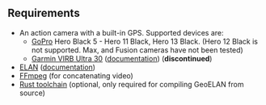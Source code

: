 ## Requirements

- An action camera with a built-in GPS. Supported devices are:
    -  [GoPro](https://gopro.com) Hero Black 5 - Hero 11 Black, Hero 13 Black. (Hero 12 Black is not supported. Max, and Fusion cameras have not been tested)
    -  [Garmin VIRB Ultra 30](https://www.garmin.com/en-US/p/522869/pn/010-01529-03) ([documentation](https://support.garmin.com/en-US/?partNumber=010-01529-03&tab=manuals)) (**discontinued**)
- [ELAN](https://archive.mpi.nl/tla/elan) ([documentation](https://archive.mpi.nl/tla/elan/documentation))
- [FFmpeg](https://www.ffmpeg.org) (for concatenating video)
- [Rust toolchain](https://www.rust-lang.org) (optional, only required for compiling GeoELAN from source)
